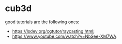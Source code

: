 # cub3d

good tutorials are the following ones:
* <https://lodev.org/cgtutor/raycasting.html>;
* <https://www.youtube.com/watch?v=NbSee-XM7WA>.